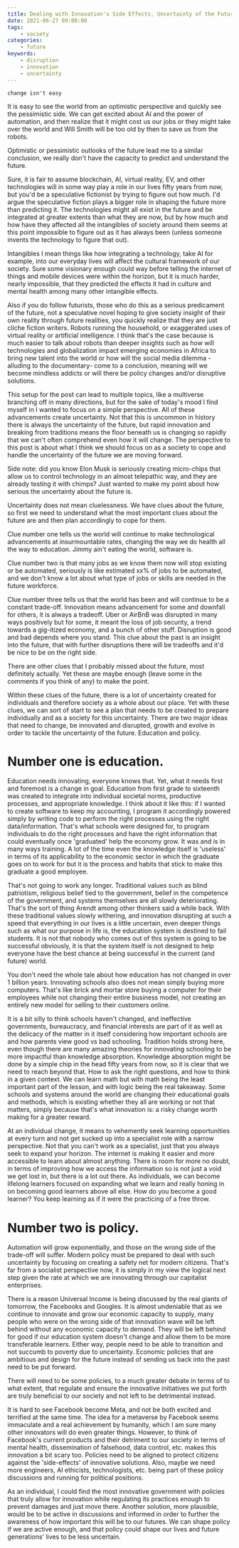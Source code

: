 ```yaml
---
title: Dealing with Innovation's Side Effects, Uncertainty of the Future & The Shaping of Society
date: 2021-06-27 09:00:00
tags:
    - society
categories:
    - future
keywords:
    - disruption
    - innovation
    - uncertainty
---
```



`change isn't easy`

It is easy to see the world from an optimistic perspective and quickly see the pessimistic side. We can get excited about AI and the power of automation, and then realize that it might cost us our jobs or they might take over the world and Will Smith will be too old by then to save us from the robots.

Optimistic or pessimistic outlooks of the future lead me to a similar conclusion, we really don't have the capacity to predict and understand the future.

Sure, it is fair to assume blockchain, AI, virtual reality, EV, and other technologies will in some way play a role in our lives fifty years from now, but you'd be a speculative fictionist by trying to figure out how much. I'd argue the speculative fiction plays a bigger role in shaping the future more than predicting it. The technologies might all exist in the future and be integrated at greater extents than what they are now, but by how much and how have they affected all the intangibles of society around them seems at this point impossible to figure out as it has always been (unless someone invents the technology to figure that out).

Intangibles I mean things like how integrating a technology, take AI for example, into our everyday lives will affect the cultural framework of our society. Sure some visionary enough could way before telling the internet of things and mobile devices were within the horizon, but it is much harder, nearly impossible, that they predicted the effects it had in culture and mental health among many other intangible effects.

Also if you do follow futurists, those who do this as a serious predicament of the future, not a speculative novel hoping to give society insight of their own reality through future realities, you quickly realize that they are just cliche fiction writers. Robots running the household, or exaggerated uses of virtual reality or artificial intelligence. I think that's the case because is much easier to talk about robots than deeper insights such as how will technologies and globalization impact emerging economies in Africa to bring new talent into the world or how will the social media dilemma -alluding to the documentary- come to a conclusion, meaning will we become mindless addicts or will there be policy changes and/or disruptive solutions.

This setup for the post can lead to multiple topics, like a multiverse branching off in many directions, but for the sake of today's mood I find myself in I wanted to focus on a simple perspective. All of these advancements create uncertainty. Not that this is uncommon in history there is always the uncertainty of the future, but rapid innovation and breaking from traditions means the floor beneath us is changing so rapidly that we can't often comprehend even how it will change. The perspective to this post is about what I think we should focus on as a society to cope and handle the uncertainty of the future we are moving forward.

Side note: did you know Elon Musk is seriously creating micro-chips that allow us to control technology in an almost telepathic way, and they are already testing it with chimps? Just wanted to make my point about how serious the uncertainty about the future is.

Uncertainty does not mean cluelessness. We have clues about the future, so first we need to understand what the most important clues about the future are and then plan accordingly to cope for them.

Clue number one tells us the world will continue to make technological advancements at insurmountable rates, changing the way we do health all the way to education. Jimmy ain't eating the world, software is.

Clue number two is that many jobs as we know them now will stop existing or be automated, seriously is like estimated xx% of jobs to be automated, and we don't know a lot about what type of jobs or skills are needed in the future workforce.

Clue number three tells us that the world has been and will continue to be a constant trade-off. Innovation means advancement for some and downfall for others, it is always a tradeoff. Uber or AirBnB was disrupted in many ways positively but for some, it meant the loss of job security, a trend towards a gig-itized economy, and a bunch of other stuff. Disruption is good and bad depends where you stand. This clue about the past is an insight into the future, that with further disruptions there will be tradeoffs and it'd be nice to be on the right side.

There are other clues that I probably missed about the future, most definitely actually. Yet these are maybe enough (leave some in the comments if you think of any) to make the point.

Within these clues of the future, there is a lot of uncertainty created for individuals and therefore society as a whole about our place. Yet with these clues, we can sort of start to see a plan that needs to be created to prepare individually and as a society for this uncertainty. There are two major ideas that need to change, be innovated and disrupted, growth and evolve in order to tackle the uncertainty of the future. Education and policy.

# Number one is education.

Education needs innovating, everyone knows that. Yet, what it needs first and foremost is a change in goal. Education from first grade to sixteenth was created to integrate into individual societal norms, productive processes, and appropriate knowledge. I think about it like this: if I wanted to create software to keep my accounting, I program it accordingly powered simply by writing code to perform the right processes using the right data/information. That's what schools were designed for, to program individuals to do the right processes and have the right information that could eventually once 'graduated' help the economy grow. It was and is in many ways training. A lot of the time even the knowledge itself is 'useless' in terms of its applicability to the economic sector in which the graduate goes on to work for but it is the process and habits that stick to make this graduate a good employee.

That's not going to work any longer. Traditional values such as blind patriotism, religious belief tied to the government, belief in the competence of the government, and systems themselves are all slowly deteriorating. That's the sort of thing Arendt among other thinkers said a while back. With these traditional values slowly withering, and innovation disrupting at such a speed that everything in our lives is a little uncertain, even deeper things such as what our purpose in life is, the education system is destined to fail students. It is not that nobody who comes out of this system is going to be successful obviously, it is that the system itself is not designed to help everyone have the best chance at being successful in the current (and future) world.

You don't need the whole tale about how education has not changed in over 1 billion years. Innovating schools also does not mean simply buying more computers. That's like brick and mortar store buying a computer for their employees while not changing their entire business model, not creating an entirely new model for selling to their customers online.

It is a bit silly to think schools haven't changed, and ineffective governments, bureaucracy, and financial interests are part of it as well as the delicacy of the matter in it itself considering how important schools are and how parents view good vs bad schooling. Tradition holds strong here, even though there are many amazing theories for innovating schooling to be more impactful than knowledge absorption. Knowledge absorption might be done by a simple chip in the head fifty years from now, so it is clear that we need to reach beyond that. How to ask the right questions, and how to think in a given context. We can learn math but with math being the least important part of the lesson, and with logic being the real takeaway. Some schools and systems around the world are changing their educational goals and methods, which is existing whether they all are working or not that matters, simply because that's what innovation is: a risky change worth making for a greater reward.

At an individual change, it means to vehemently seek learning opportunities at every turn and not get sucked up into a specialist role with a narrow perspective. Not that you can't work as a specialist, just that you always seek to expand your horizon. The internet is making it easier and more accessible to learn about almost anything. There is room for more no doubt, in terms of improving how we access the information so is not just a void we get lost in, but there is a lot out there. As individuals, we can become lifelong learners focused on expanding what we learn and really honing in on becoming good learners above all else. How do you become a good learner? You keep learning as if it were the practicing of a free throw.

# Number two is policy. 

Automation will grow exponentially, and those on the wrong side of the trade-off will suffer. Modern policy must be prepared to deal with such uncertainty by focusing on creating a safety net for modern citizens. That's far from a socialist perspective now, it is simply in my view the logical next step given the rate at which we are innovating through our capitalist enterprises. 

There is a reason Universal Income is being discussed by the real giants of tomorrow, the Facebooks and Googles. It is almost undeniable that as we continue to innovate and grow our economic capacity to supply, many people who were on the wrong side of that innovation wave will be left behind without any economic capacity to demand. They will be left behind for good if our education system doesn't change and allow them to be more transferable learners. Either way, people need to be able to transition and not succumb to poverty due to uncertainty. Economic policies that are ambitious and design for the future instead of sending us back into the past need to be put forward.

There will need to be some policies, to a much greater debate in terms of to what extent, that regulate and ensure the innovative initiatives we put forth are truly beneficial to our society and not left to be detrimental instead. 

It is hard to see Facebook become Meta, and not be both excited and terrified at the same time. The idea for a metaverse by Facebook seems immaculate and a real achievement by humanity, which I am sure many other innovators will do even greater things. However, to think of Facebook's current products and their detriment to our society in terms of mental health, dissemination of falsehood, data control, etc. makes this innovation a bit scary too. Policies need to be aligned to protect citizens against the 'side-effects' of innovative solutions. Also, maybe we need more engineers, AI ethicists, technologists, etc. being part of these policy discussions and running for political positions.

As an individual, I could find the most innovative government with policies that truly allow for innovation while regulating its practices enough to prevent damages and just move there. Another solution, more plausible, would be to be active in discussions and informed in order to further the awareness of how important this will be to our futures. We can shape policy if we are active enough, and that policy could shape our lives and future generations' lives to be less uncertain.